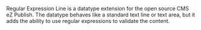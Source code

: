 Regular Expression Line is a datatype extension for the open source CMS eZ Publish. The datatype behaves like a standard text line or text area, but it adds the ability to use regular expressions to validate the content.